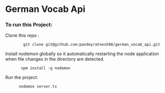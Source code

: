  <h1>German Vocab Api</h1>

  <h3>To run this Project:</h3>

Clone this repo :

            git clone git@github.com:pandeyratnesh98/german_vocab_api.git
            
Install nodemon globally so it automatically restarting the node application when file changes in the directory are detected.

           npm install -g nodemon
           
Run the project:

          nodemon server.ts
